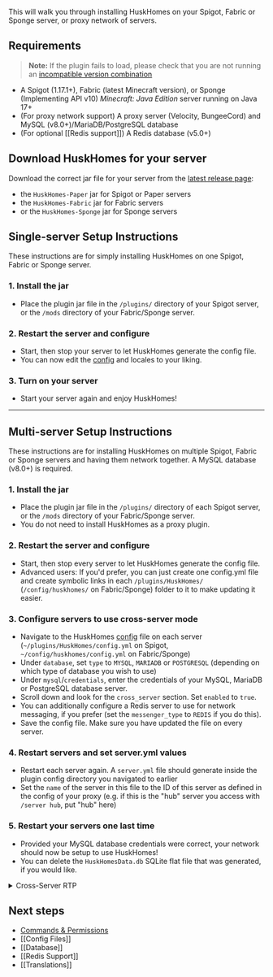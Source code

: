 This will walk you through installing HuskHomes on your Spigot, Fabric or Sponge server, or proxy network of servers.

## Requirements
> **Note:** If the plugin fails to load, please check that you are not running an [incompatible version combination](Unsupported-Versions)

* A Spigot (1.17.1+), Fabric (latest Minecraft version), or Sponge (Implementing API v10) _Minecraft: Java Edition_ server running on Java 17+
* (For proxy network support) A proxy server (Velocity, BungeeCord) and MySQL (v8.0+)/MariaDB/PostgreSQL database
* (For optional [[Redis support]]) A Redis database (v5.0+)

## Download HuskHomes for your server
Download the correct jar file for your server from the [latest release page](https://github.com/WiIIiam278/HuskHomes/releases/latest):
* the `HuskHomes-Paper` jar for Spigot or Paper servers
* the `HuskHomes-Fabric` jar for Fabric servers
* or the `HuskHomes-Sponge` jar for Sponge servers

## Single-server Setup Instructions
These instructions are for simply installing HuskHomes on one Spigot, Fabric or Sponge server.

### 1. Install the jar
- Place the plugin jar file in the `/plugins/` directory of your Spigot server, or the `/mods` directory of your Fabric/Sponge server.
### 2. Restart the server and configure
- Start, then stop your server to let HuskHomes generate the config file.
- You can now edit the [config](Config-Files) and locales to your liking.
### 3. Turn on your server
- Start your server again and enjoy HuskHomes!

-----

## Multi-server Setup Instructions
These instructions are for installing HuskHomes on multiple Spigot, Fabric or Sponge servers and having them network together. A MySQL database (v8.0+) is required.

### 1. Install the jar
- Place the plugin jar file in the `/plugins/` directory of each Spigot server, or the `/mods` directory of your Fabric/Sponge server.
- You do not need to install HuskHomes as a proxy plugin.
### 2. Restart the server and configure
- Start, then stop every server to let HuskHomes generate the config file.
- Advanced users: If you'd prefer, you can just create one config.yml file and create symbolic links in each `/plugins/HuskHomes/` (`/config/huskhomes/` on Fabric/Sponge) folder to it to make updating it easier.
### 3. Configure servers to use cross-server mode
- Navigate to the HuskHomes [config](Config-Files) file on each server (`~/plugins/HuskHomes/config.yml` on Spigot, `~/config/huskhomes/config.yml` on Fabric/Sponge)
- Under `database`, set `type` to `MYSQL`, `MARIADB` or `POSTGRESQL` (depending on which type of database you wish to use)
- Under `mysql`/`credentials`, enter the credentials of your MySQL, MariaDB or PostgreSQL database server.
- Scroll down and look for the `cross_server` section. Set `enabled` to `true`.
- You can additionally configure a Redis server to use for network messaging, if you prefer (set the `messenger_type` to `REDIS` if you do this).
- Save the config file. Make sure you have updated the file on every server.
### 4. Restart servers and set server.yml values
- Restart each server again. A `server.yml` file should generate inside the plugin config directory you navigated to earlier
- Set the `name` of the server in this file to the ID of this server as defined in the config of your proxy (e.g. if this is the "hub" server you access with `/server hub`, put "hub" here)
### 5. Restart your servers one last time
- Provided your MySQL database credentials were correct, your network should now be setup to use HuskHomes!
- You can delete the `HuskHomesData.db` SQLite flat file that was generated, if you would like.

<details>
<summary>Cross-Server RTP</summary>

When using Cross-Server RTP 3 things must be true:
1. You must set `rtp.cross-server` to `true`
2. You must be using Redis as your message broker
3. The server names in `rtp.random_target_servers` must match the `server.yml` & Proxy values!
</details>

## Next steps
* [Commands & Permissions](Commands)
* [[Config Files]]
* [[Database]]
* [[Redis Support]]
* [[Translations]]
